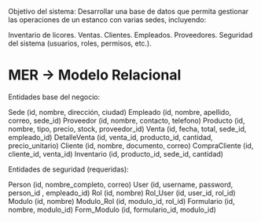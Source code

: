 Objetivo del sistema:
Desarrollar una base de datos que permita gestionar las operaciones de un estanco con varias sedes, incluyendo:

Inventario de licores.
Ventas.
Clientes.
Empleados.
Proveedores.
Seguridad del sistema (usuarios, roles, permisos, etc.).

# MER -> Modelo  Relacional

Entidades base del negocio:

Sede (id, nombre, dirección, ciudad)
Empleado (id, nombre, apellido, correo, sede_id)
Proveedor (id, nombre, contacto, telefono)
Producto (id, nombre, tipo, precio, stock, proveedor_id)
Venta (id, fecha, total, sede_id, empleado_id)
DetalleVenta (id, venta_id, producto_id, cantidad, precio_unitario)
Cliente (id, nombre, documento, correo)
CompraCliente (id, cliente_id, venta_id)
Inventario (id, producto_id, sede_id, cantidad)

Entidades de seguridad (requeridas):

Person (id, nombre_completo, correo)
User (id, username, password, person_id , empleado_id)
Rol (id, nombre)
Rol_User (id, user_id, rol_id)
Modulo (id, nombre)
Modulo_Rol (id, modulo_id, rol_id)
Formulario (id, nombre, modulo_id)
Form_Modulo (id, formulario_id, modulo_id)